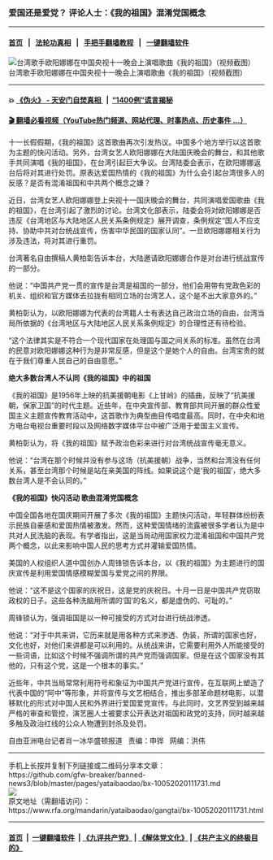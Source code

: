 ### 爱国还是爱党？ 评论人士：《我的祖国》混淆党国概念 
------------------------

#### [首页](https://github.com/gfw-breaker/banned-news3/blob/master/README.md) &nbsp;&nbsp;|&nbsp;&nbsp; [法轮功真相](https://github.com/begood0513/basic/blob/master/README.md)  &nbsp;&nbsp;|&nbsp;&nbsp; [手把手翻墙教程](https://github.com/gfw-breaker/guides/wiki)  &nbsp;&nbsp;|&nbsp;&nbsp; [一键翻墙软件](https://github.com/gfw-breaker/nogfw/blob/master/README.md)  



<div id="headerimg">
 <img alt="台湾歌手欧阳娜娜在中国央视十一晚会上演唱歌曲《我的祖国》（视频截图）" src="https://www.rfa.org/mandarin/yataibaodao/gangtai/bx-10052020111731.html/bx1005l.jpg/@@images/04fab0b4-d451-4d67-ac12-ed8bd682d4c6.png" title="台湾歌手欧阳娜娜在中国央视十一晚会上演唱歌曲《我的祖国》（视频截图）"/>
 <div id="headerimgcontents">
  <div id="headerimgcaption">
   <span>
    台湾歌手欧阳娜娜在中国央视十一晚会上演唱歌曲《我的祖国》（视频截图）
   </span>
   <!-- zoomattribute -->
  </div>
  <!-- headerimgcaption -->
 </div>
 <!-- headerimagecontents -->
</div>

<hr/>


#### 💥 [《伪火》 - 天安门自焚真相 ](http://158.247.195.190:10000/videos/blog/weihuo.html)&nbsp; |&nbsp; [“1400例”谎言揭秘  ](http://158.247.195.190:10000/videos/blog/jiexi1400.html)

#### [ 🎬  翻墙必看视频（YouTube热门频道、网站代理、时事热点、历史事件 ...）](https://github.com/gfw-breaker/links/blob/master/banned.md)

<div id="storytext">
 <div>
  <div class="slot_header">
  </div>
 </div>
 <p>
  十一长假假期，《我的祖国》这首歌曲再次引发热议。中国多个地方举行以这首歌为主题的快闪活动。另外，台湾女艺人欧阳娜娜在大陆国庆晚会的舞台，和其他歌手共同演唱《我的祖国》，在台湾引起巨大争议。台湾陆委会表示，在欧阳娜娜返台后将对其进行处罚。原表达爱国热情的《我的祖国》为什么会引起台湾很多人的反感？是否有混淆祖国和中共两个概念之嫌？
 </p>
 <p>
  近日，台湾女艺人欧阳娜娜登上央视十一国庆晚会的舞台，共同演唱爱国歌曲《我的祖国》，在台湾引起了激烈的讨论。台湾文化部表示，陆委会将对欧阳娜娜是否违反《台湾地区与大陆地区人民关系条例规定》展开调查，条例规定“国人不应支持、协助中共对台统战宣传，伤害中华民国的国家认同”。一旦欧阳娜娜相关行为涉及违法，将对其进行重罚。
 </p>
 <p>
  台湾著名自由撰稿人黄柏彰告诉本台，大陆邀请欧阳娜娜合作是对台进行统战宣传的一部分。
 </p>
 <p>
  他说：“中国共产党一贯的宣传是台湾是祖国的一部分，他们会用带有党政色彩的机关、组织和官方媒体去拉拢有相同立场的台湾艺人，这个是不出大家意外的。”
 </p>
 <p>
  黄柏彰认为，以欧阳娜娜为代表的台湾籍人士有表达自己政治立场的自由，台湾当局所依据的《台湾地区与大陆地区人民关系条例规定》的合理性还有待检验。
 </p>
 <p>
  “这个法律其实是不符合一个现代国家在处理国与国之间关系的标准。虽然在台湾的民意对欧阳娜娜这种行为是非常反感，但是这个是她个人的自由。台湾宝贵的就在于我们尊重人民自己的自由意愿。”
 </p>
 <p>
 </p>
 <p>
 </p>
 <p>
  <b>
   绝大多数台湾人不认同《我的祖国》中的祖国
  </b>
 </p>
 <p>
  《我的祖国》是1956年上映的抗美援朝电影《上甘岭》的插曲，反映了“抗美援朝，保家卫国”的时代主题。近些年，在中央宣传部、教育部共同开展的群众性爱国主义主题宣传教育活动中，这首歌作为典型曲目传唱度最高。同时，在中央和地方电台电视台重要时段以及网络数字媒体平台中被广泛用于爱国主义宣传。
 </p>
 <p>
  黄柏彰认为，将《我的祖国》赋予政治色彩来进行对台湾统战宣传毫无意义。
 </p>
 <p>
  他说：“台湾在那个时候并没有参与这场（抗美援朝）战争，当然和台湾没有任何关系，甚至台湾那个时候是站在亲美国的阵线。如果说这个是‘我的祖国’，绝大多数台湾人是不会认同的。”
 </p>
 <p>
  <b>
   《我的祖国》快闪活动
  </b>
  <b>
   歌曲混淆党国概念
  </b>
 </p>
 <p>
  中国全国各地在国庆期间开展了多次《我的祖国》主题快闪活动，年轻群体纷纷表示民族自豪感和爱国热情被激发。然而，这种爱国情绪的流露被很多学者认为是中共对人民洗脑的表现。有学者指出，这是当局动用国家权力混淆祖国和中国共产党两个概念，以此来影响中国人民的思考方式并灌输爱国热情。
 </p>
 <p>
  美国的人权组织人道中国创办人周锋锁告诉本台，以《我的祖国》为主题进行的国庆宣传是利用爱国情感模糊爱国与爱党之间的界限。
 </p>
 <p>
  他说：“这不是这个国家的庆祝日，这是党的庆祝日。十月一日是中国共产党窃取政权的日子。这些各种洗脑用所谓的‘国’的名义，都是虚伪的、可耻的。”
 </p>
 <p>
  周锋锁认为，强调祖国是以一种可接受的方式对台进行统战渗透。
 </p>
 <p>
  他说：“对于中共来讲，它历来就是用各种方式来渗透、伪装，所谓的国家也好，文化也好，对他们来讲都是可以利用的。从统战来讲，它需要利用外人所能接受的一些词语，比如这个时候不强调所谓的共产党而强调国家。但是在这个国家没有其他的，只有这个党，这是一个根本的事实。”
 </p>
 <p>
  近些年，中共当局常常利用符号和象征为中国共产党进行宣传，在互联网上塑造了代表中国的“阿中”等形象，并将宣传与文艺相结合，推出多部革命题材电影，以潜移默化的形式对中国人民和外界进行爱国爱党宣传。与此同时，文艺界受到越来越严格的审查和管控，演艺圈人士被要求公开表达对祖国和政党的支持，同时越来越多触及政治红线的公众人物遭到封杀及处罚。
 </p>
 <p>
 </p>
 <p>
  自由亚洲电台记者肖一冰华盛顿报道   责编：申铧   网编：洪伟
 </p>
</div>

<hr/>
手机上长按并复制下列链接或二维码分享本文章：<br/>
https://github.com/gfw-breaker/banned-news3/blob/master/pages/yataibaodao/bx-10052020111731.md <br/>
<a href='https://github.com/gfw-breaker/banned-news3/blob/master/pages/yataibaodao/bx-10052020111731.md'><img src='https://github.com/gfw-breaker/banned-news3/blob/master/pages/yataibaodao/bx-10052020111731.md.png'/></a> <br/>
原文地址（需翻墙访问）：https://www.rfa.org/mandarin/yataibaodao/gangtai/bx-10052020111731.html


------------------------
#### [首页](https://github.com/gfw-breaker/banned-news3/blob/master/README.md) &nbsp;|&nbsp; [一键翻墙软件](https://github.com/gfw-breaker/nogfw/blob/master/README.md) &nbsp;| [《九评共产党》](https://github.com/gfw-breaker/9ping.md/blob/master/README.md#九评之一评共产党是什么) | [《解体党文化》](https://github.com/gfw-breaker/jtdwh.md/blob/master/README.md) | [《共产主义的终极目的》](https://github.com/gfw-breaker/gczydzjmd.md/blob/master/README.md)


<img src='http://gfw-breaker.win/banned-news3/pages/yataibaodao/bx-10052020111731.md' width='0px' height='0px'/>